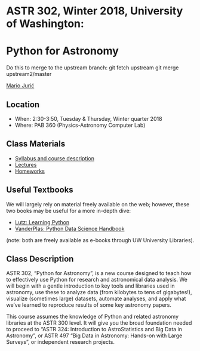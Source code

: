 # ASTR 302, Winter 2018, University of Washington:
# Python for Astronomy

Do this to merge to the upstream branch:
git fetch upstream
git merge upstream2/master

[Mario Jurić](http://research.majuric.org)

## Location

 * When: 2:30-3:50, Tuesday & Thursday, Winter quarter 2018
 * Where: PAB 360 (Physics-Astronomy Computer Lab)

## Class Materials

 * [Syllabus and course description](syllabus/astr-302-w18-syllabus.pdf)
 * [Lectures](lectures/README.md)
 * [Homeworks](homeworks/)

## Useful Textbooks

We will largely rely on material freely available on the web; however, these two books may be useful for a more in-depth dive:

 * [Lutz: Learning Python](http://shop.oreilly.com/product/0636920028154.do)
 * [VanderPlas: Python Data Science Handbook](https://github.com/jakevdp/PythonDataScienceHandbook)

(note: both are freely available as e-books through UW University Libraries).

## Class Description

ASTR 302, “Python for Astronomy”, is a new course designed to teach how to
effectively use Python for research and astronomical data analysis.  We
will begin with a gentle introduction to key tools and libraries used in
astronomy, use these to analyze data (from kilobytes to tens of gigabytes!),
visualize (sometimes large) datasets, automate analyses, and apply what
we’ve learned to reproduce results of some key astronomy papers.

This course assumes the knowledge of Python and related astronomy libraries
at the ASTR 300 level.  It will give you the broad foundation needed to
proceed to “ASTR 324: Introduction to AstroStatistics and Big Data in
Astronomy”, or ASTR 497 “Big Data in Astronomy: Hands-on with Large
Surveys”, or independent research projects.

